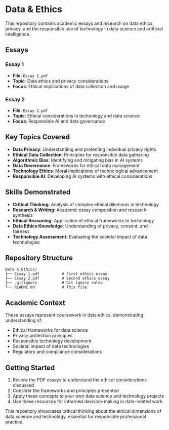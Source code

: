 # Data & Ethics

This repository contains academic essays and research on data ethics, privacy, and the responsible use of technology in data science and artificial intelligence.

## Essays

### Essay 1
- **File**: `Essay 1.pdf`
- **Topic**: Data ethics and privacy considerations
- **Focus**: Ethical implications of data collection and usage

### Essay 2  
- **File**: `Essay 2.pdf`
- **Topic**: Ethical considerations in technology and data science
- **Focus**: Responsible AI and data governance

## Key Topics Covered

- **Data Privacy**: Understanding and protecting individual privacy rights
- **Ethical Data Collection**: Principles for responsible data gathering
- **Algorithmic Bias**: Identifying and mitigating bias in AI systems
- **Data Governance**: Frameworks for ethical data management
- **Technology Ethics**: Moral implications of technological advancement
- **Responsible AI**: Developing AI systems with ethical considerations

## Skills Demonstrated

- **Critical Thinking**: Analysis of complex ethical dilemmas in technology
- **Research & Writing**: Academic essay composition and research synthesis
- **Ethical Reasoning**: Application of ethical frameworks to technology
- **Data Ethics Knowledge**: Understanding of privacy, consent, and fairness
- **Technology Assessment**: Evaluating the societal impact of data technologies

## Repository Structure

```
Data & Ethics/
├── Essay 1.pdf          # First ethics essay
├── Essay 2.pdf          # Second ethics essay
├── .gitignore           # Git ignore rules
└── README.md            # This file
```

## Academic Context

These essays represent coursework in data ethics, demonstrating understanding of:
- Ethical frameworks for data science
- Privacy protection principles
- Responsible technology development
- Societal impact of data technologies
- Regulatory and compliance considerations

## Getting Started

1. Review the PDF essays to understand the ethical considerations discussed
2. Consider the frameworks and principles presented
3. Apply these concepts to your own data science and technology projects
4. Use these resources for informed decision-making in data-related work

This repository showcases critical thinking about the ethical dimensions of data science and technology, essential for responsible professional practice.
